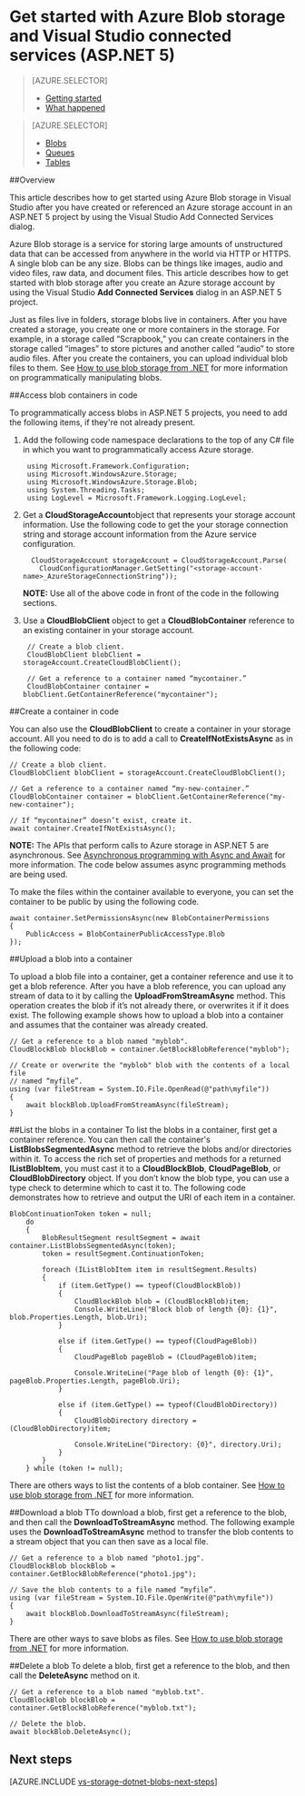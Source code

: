 <properties
	pageTitle="Get started with blob storage and Visual Studio connected services (ASP.NET 5) | Windows Azure"
	description="How to get started using Azure Blob storage in a Visual Studio ASP.NET 5 project after you have created a storage account using Visual Studio connected services"
	services="storage"
	documentationCenter=""
	authors="patshea123"
	manager="douge"
	editor="tglee"/>

<tags
	ms.service="storage"
	ms.date="09/03/2015"
	wacn.date=""/>

# Get started with Azure Blob storage and Visual Studio connected services (ASP.NET 5)

> [AZURE.SELECTOR]
> - [Getting started](/documentation/articles/vs-storage-aspnet5-getting-started-blobs)
> - [What happened](/documentation/articles/vs-storage-aspnet5-what-happened)

> [AZURE.SELECTOR]
> - [Blobs](/documentation/articles/vs-storage-aspnet5-getting-started-blobs)
> - [Queues](/documentation/articles/vs-storage-aspnet5-getting-started-queues)
> - [Tables](/documentation/articles/vs-storage-aspnet5-getting-started-tables)

##Overview

This article describes how to get started using Azure Blob storage in Visual Studio after you have created or referenced an Azure storage account in an ASP.NET 5 project by using the Visual Studio Add Connected Services dialog.

Azure Blob storage is a service for storing large amounts of unstructured data that can be accessed from anywhere in the world via HTTP or HTTPS. A single blob can be any size. Blobs can be things like images, audio and video files, raw data, and document files. This article describes how to get started with blob storage after you create an Azure storage account by using the Visual Studio **Add Connected Services** dialog in an ASP.NET 5 project.

Just as files live in folders, storage blobs live in containers. After you have created a storage, you create one or more containers in the storage. For example, in a storage called “Scrapbook,” you can create containers in the storage called “images” to store pictures and another called “audio” to store audio files. After you create the containers, you can upload individual blob files to them. See [How to use blob storage from .NET](/documentation/articles/storage-dotnet-how-to-use-blobs "How to use blob storage from .NET") for more information on programmatically manipulating blobs.



##Access blob containers in code

To programmatically access blobs in ASP.NET 5 projects, you need to add the following items, if they're not already present.

1. Add the following code namespace declarations to the top of any C# file in which you want to programmatically access Azure storage.

		using Microsoft.Framework.Configuration;
		using Microsoft.WindowsAzure.Storage;
		using Microsoft.WindowsAzure.Storage.Blob;
		using System.Threading.Tasks;
		using LogLevel = Microsoft.Framework.Logging.LogLevel;

2. Get a **CloudStorageAccount**object that represents your storage account information. Use the following code to get the your storage connection string and storage account information from the Azure service configuration.

		 CloudStorageAccount storageAccount = CloudStorageAccount.Parse(
		   CloudConfigurationManager.GetSetting("<storage-account-name>_AzureStorageConnectionString"));

    **NOTE:** Use all of the above code in front of the code in the following sections.


3. Use a **CloudBlobClient** object to get a **CloudBlobContainer** reference to an existing container in your storage account.

		// Create a blob client.
		CloudBlobClient blobClient = storageAccount.CreateCloudBlobClient();

        // Get a reference to a container named “mycontainer.”
        CloudBlobContainer container = blobClient.GetContainerReference("mycontainer");



##Create a container in code

You can also use the **CloudBlobClient** to create a container in your storage account. All you need to do is to add a call to **CreateIfNotExistsAsync** as in the following code:

	// Create a blob client.
    CloudBlobClient blobClient = storageAccount.CreateCloudBlobClient();

    // Get a reference to a container named “my-new-container.”
    CloudBlobContainer container = blobClient.GetContainerReference("my-new-container");

    // If “mycontainer” doesn’t exist, create it.
    await container.CreateIfNotExistsAsync();


**NOTE:** The APIs that perform calls to Azure storage in ASP.NET 5 are asynchronous. See [Asynchronous programming with Async and Await](http://msdn.microsoft.com/zh-cn/library/hh191443.aspx) for more information. The code below assumes async programming methods are being used.

To make the files within the container available to everyone, you can set the container to be public by using the following code.

	await container.SetPermissionsAsync(new BlobContainerPermissions
    {
        PublicAccess = BlobContainerPublicAccessType.Blob
    });

##Upload a blob into a container

To upload a blob file into a container, get a container reference and use it to get a blob reference. After you have a blob reference, you can upload any stream of data to it by calling the **UploadFromStreamAsync** method. This operation creates the blob if it’s not already there, or overwrites it if it does exist. The following example shows how to upload a blob into a container and assumes that the container was already created.

	// Get a reference to a blob named "myblob".
    CloudBlockBlob blockBlob = container.GetBlockBlobReference("myblob");

    // Create or overwrite the "myblob" blob with the contents of a local file
    // named “myfile”.
    using (var fileStream = System.IO.File.OpenRead(@"path\myfile"))
    {
        await blockBlob.UploadFromStreamAsync(fileStream);
    }

##List the blobs in a container
To list the blobs in a container, first get a container reference. You can then call the container's **ListBlobsSegmentedAsync** method to retrieve the blobs and/or directories within it. To access the rich set of properties and methods for a returned **IListBlobItem**, you must cast it to a **CloudBlockBlob**, **CloudPageBlob**, or **CloudBlobDirectory** object. If you don’t know the blob type, you can use a type check to determine which to cast it to. The following code demonstrates how to retrieve and output the URI of each item in a container.

	BlobContinuationToken token = null;
        do
        {
            BlobResultSegment resultSegment = await container.ListBlobsSegmentedAsync(token);
            token = resultSegment.ContinuationToken;

            foreach (IListBlobItem item in resultSegment.Results)
            {
                if (item.GetType() == typeof(CloudBlockBlob))
                {
                    CloudBlockBlob blob = (CloudBlockBlob)item;
                    Console.WriteLine("Block blob of length {0}: {1}", blob.Properties.Length, blob.Uri);
                }

                else if (item.GetType() == typeof(CloudPageBlob))
                {
                    CloudPageBlob pageBlob = (CloudPageBlob)item;

                    Console.WriteLine("Page blob of length {0}: {1}", pageBlob.Properties.Length, pageBlob.Uri);
                }

                else if (item.GetType() == typeof(CloudBlobDirectory))
                {
                    CloudBlobDirectory directory = (CloudBlobDirectory)item;

                    Console.WriteLine("Directory: {0}", directory.Uri);
                }
            }
        } while (token != null);

There are others ways to list the contents of a blob container. See [How to use blob storage from .NET](/documentation/articles/storage-dotnet-how-to-use-blobs#list-the-blobs-in-a-container) for more information.

##Download a blob
TTo download a blob, first get a reference to the blob, and then call the **DownloadToStreamAsync** method. The following example uses the **DownloadToStreamAsync** method to transfer the blob contents to a stream object that you can then save as a local file.

	// Get a reference to a blob named "photo1.jpg".
	CloudBlockBlob blockBlob = container.GetBlockBlobReference("photo1.jpg");

	// Save the blob contents to a file named “myfile”.
	using (var fileStream = System.IO.File.OpenWrite(@"path\myfile"))
	{
    	await blockBlob.DownloadToStreamAsync(fileStream);
	}

There are other ways to save blobs as files. See [How to use blob storage from .NET](/documentation/articles/storage-dotnet-how-to-use-blobs#download-blobs) for more information.

##Delete a blob
To delete a blob, first get a reference to the blob, and then call the **DeleteAsync** method on it.

	// Get a reference to a blob named "myblob.txt".
	CloudBlockBlob blockBlob = container.GetBlockBlobReference("myblob.txt");

	// Delete the blob.
	await blockBlob.DeleteAsync();

## Next steps

[AZURE.INCLUDE [vs-storage-dotnet-blobs-next-steps](../includes/vs-storage-dotnet-blobs-next-steps.md)]
